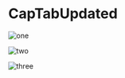 # CapTabUpdated
![one](https://user-images.githubusercontent.com/69258321/115943672-56dc1d80-a47f-11eb-8d89-08949d3e8104.png)

![two](https://user-images.githubusercontent.com/69258321/115943871-6e67d600-a480-11eb-85b2-3926395b3854.png)

![three](https://user-images.githubusercontent.com/69258321/115943940-d8807b00-a480-11eb-96b2-3cc9ab03e714.png)


